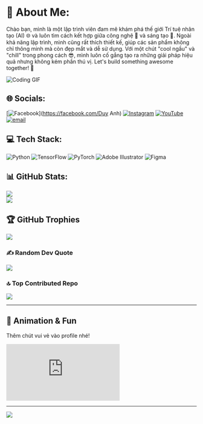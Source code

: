 # 💫 About Me:
Chào bạn, mình là một lập trình viên đam mê khám phá thế giới Trí tuệ nhân tạo (AI) 🌐 và luôn tìm cách kết hợp giữa công nghệ 🤖 và sáng tạo 🎨. Ngoài khả năng lập trình, mình cũng rất thích thiết kế, giúp các sản phẩm không chỉ thông minh mà còn đẹp mắt và dễ sử dụng. Với một chút "cool ngầu" và "chill" trong phong cách 😎, mình luôn cố gắng tạo ra những giải pháp hiệu quả nhưng không kém phần thú vị. Let's build something awesome together! 🚀

![Coding GIF](https://media.giphy.com/media/8J7WjaF4fqIHdOtns3/giphy.gif)

## 🌐 Socials:
[![Facebook](https://img.shields.io/badge/Facebook-%231877F2.svg?logo=Facebook&logoColor=white)](https://facebook.com/Duy Anh) [![Instagram](https://img.shields.io/badge/Instagram-%23E4405F.svg?logo=Instagram&logoColor=white)](https://instagram.com/itmedia.0627) [![YouTube](https://img.shields.io/badge/YouTube-%23FF0000.svg?logo=YouTube&logoColor=white)](https://youtube.com/@@anmusic4437) [![email](https://img.shields.io/badge/Email-D14836?logo=gmail&logoColor=white)](mailto:itmedia2002vca@gmail.com)

## 💻 Tech Stack:
![Python](https://img.shields.io/badge/python-3670A0?style=for-the-badge&logo=python&logoColor=ffdd54) ![TensorFlow](https://img.shields.io/badge/TensorFlow-%23FF6F00.svg?style=for-the-badge&logo=TensorFlow&logoColor=white) ![PyTorch](https://img.shields.io/badge/PyTorch-%23EE4C2C.svg?style=for-the-badge&logo=PyTorch&logoColor=white) ![Adobe Illustrator](https://img.shields.io/badge/adobe%20illustrator-%23FF9A00.svg?style=for-the-badge&logo=adobe%20illustrator&logoColor=white) ![Figma](https://img.shields.io/badge/figma-%23F24E1E.svg?style=for-the-badge&logo=figma&logoColor=white)

## 📊 GitHub Stats:
![](https://github-readme-stats.vercel.app/api?username=conganh-it&theme=radical&show_icons=true&count_private=true&hide=prs&hide_title=true)<br/>
![](https://nirzak-streak-stats.vercel.app/?user=conganh-it&theme=dark&hide_border=false)<br/>

## 🏆 GitHub Trophies
![](https://github-profile-trophy.vercel.app/?username=conganh-it&theme=radical&no-frame=false&no-bg=true&margin-w=4)

### ✍️ Random Dev Quote
![](https://quotes-github-readme.vercel.app/api?type=vetical&theme=light)

### 🔝 Top Contributed Repo
![](https://github-contributor-stats.vercel.app/api?username=conganh-it&limit=5&theme=dark&combine_all_yearly_contributions=true)

---

## 🎨 Animation & Fun
Thêm chút vui vẻ vào profile nhé!

![Lottie Animation](https://assets9.lottiefiles.com/packages/lf20_mqyxoqzv.json)

---

[![](https://visitcount.itsvg.in/api?id=conganh-it&icon=9&color=1)](https://visitcount.itsvg.in)
